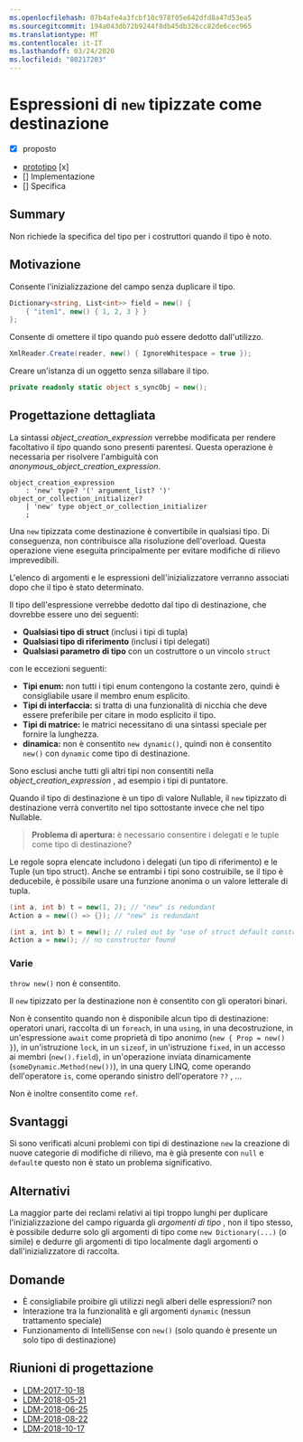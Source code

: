 ```yaml
---
ms.openlocfilehash: 07b4afe4a3fcbf10c978f05e642dfd8a47d53ea5
ms.sourcegitcommit: 194a043db72b9244f8db45db326cc82de6cec965
ms.translationtype: MT
ms.contentlocale: it-IT
ms.lasthandoff: 03/24/2020
ms.locfileid: "80217203"
---
```


# <a name="target-typed-new-expressions"></a>Espressioni di `new` tipizzate come destinazione

* [x] proposto
* [prototipo](https://github.com/alrz/roslyn/tree/features/target-typed-new) [x]
* [] Implementazione
* [] Specifica

## <a name="summary"></a>Summary
[summary]: #summary

Non richiede la specifica del tipo per i costruttori quando il tipo è noto. 

## <a name="motivation"></a>Motivazione
[motivation]: #motivation

Consente l'inizializzazione del campo senza duplicare il tipo.
```cs
Dictionary<string, List<int>> field = new() {
    { "item1", new() { 1, 2, 3 } }
};
```

Consente di omettere il tipo quando può essere dedotto dall'utilizzo.
```cs
XmlReader.Create(reader, new() { IgnoreWhitespace = true });
```

Creare un'istanza di un oggetto senza sillabare il tipo.
```cs
private readonly static object s_syncObj = new();
```

## <a name="detailed-design"></a>Progettazione dettagliata
[design]: #detailed-design

La sintassi *object_creation_expression* verrebbe modificata per rendere facoltativo il *tipo* quando sono presenti parentesi. Questa operazione è necessaria per risolvere l'ambiguità con *anonymous_object_creation_expression*.
```antlr
object_creation_expression
    : 'new' type? '(' argument_list? ')' object_or_collection_initializer?
    | 'new' type object_or_collection_initializer
    ;
```

Una `new` tipizzata come destinazione è convertibile in qualsiasi tipo. Di conseguenza, non contribuisce alla risoluzione dell'overload. Questa operazione viene eseguita principalmente per evitare modifiche di rilievo imprevedibili.

L'elenco di argomenti e le espressioni dell'inizializzatore verranno associati dopo che il tipo è stato determinato.

Il tipo dell'espressione verrebbe dedotto dal tipo di destinazione, che dovrebbe essere uno dei seguenti:

- **Qualsiasi tipo di struct** (inclusi i tipi di tupla)
- **Qualsiasi tipo di riferimento** (inclusi i tipi delegati)
- **Qualsiasi parametro di tipo** con un costruttore o un vincolo `struct`

con le eccezioni seguenti:

- **Tipi enum:** non tutti i tipi enum contengono la costante zero, quindi è consigliabile usare il membro enum esplicito.
- **Tipi di interfaccia:** si tratta di una funzionalità di nicchia che deve essere preferibile per citare in modo esplicito il tipo.
- **Tipi di matrice:** le matrici necessitano di una sintassi speciale per fornire la lunghezza.
- **dinamica:** non è consentito `new dynamic()`, quindi non è consentito `new()` con `dynamic` come tipo di destinazione.

Sono esclusi anche tutti gli altri tipi non consentiti nella *object_creation_expression* , ad esempio i tipi di puntatore.

Quando il tipo di destinazione è un tipo di valore Nullable, il `new` tipizzato di destinazione verrà convertito nel tipo sottostante invece che nel tipo Nullable.

> **Problema di apertura:** è necessario consentire i delegati e le tuple come tipo di destinazione?

Le regole sopra elencate includono i delegati (un tipo di riferimento) e le Tuple (un tipo struct). Anche se entrambi i tipi sono costruibile, se il tipo è deducebile, è possibile usare una funzione anonima o un valore letterale di tupla.
```cs
(int a, int b) t = new(1, 2); // "new" is redundant
Action a = new(() => {}); // "new" is redundant

(int a, int b) t = new(); // ruled out by "use of struct default constructor"
Action a = new(); // no constructor found
```

### <a name="miscellaneous"></a>Varie

`throw new()` non è consentito.

Il `new` tipizzato per la destinazione non è consentito con gli operatori binari.

Non è consentito quando non è disponibile alcun tipo di destinazione: operatori unari, raccolta di un `foreach`, in una `using`, in una decostruzione, in un'espressione `await` come proprietà di tipo anonimo (`new { Prop = new() }`), in un'istruzione `lock`, in un `sizeof`, in un'istruzione `fixed`, in un accesso ai membri (`new().field`), in un'operazione inviata dinamicamente (`someDynamic.Method(new())`), in una query LINQ, come operando dell'operatore `is`, come operando sinistro dell'operatore `??` ,  ...

Non è inoltre consentito come `ref`.

## <a name="drawbacks"></a>Svantaggi
[drawbacks]: #drawbacks

Si sono verificati alcuni problemi con tipi di destinazione `new` la creazione di nuove categorie di modifiche di rilievo, ma è già presente con `null` e `default`e questo non è stato un problema significativo.

## <a name="alternatives"></a>Alternativi
[alternatives]: #alternatives

La maggior parte dei reclami relativi ai tipi troppo lunghi per duplicare l'inizializzazione del campo riguarda gli *argomenti di tipo* , non il tipo stesso, è possibile dedurre solo gli argomenti di tipo come `new Dictionary(...)` (o simile) e dedurre gli argomenti di tipo localmente dagli argomenti o dall'inizializzatore di raccolta.

## <a name="questions"></a>Domande
[questions]: #questions

- È consigliabile proibire gli utilizzi negli alberi delle espressioni? non
- Interazione tra la funzionalità e gli argomenti `dynamic` (nessun trattamento speciale)
- Funzionamento di IntelliSense con `new()` (solo quando è presente un solo tipo di destinazione)

## <a name="design-meetings"></a>Riunioni di progettazione

- [LDM-2017-10-18](https://github.com/dotnet/csharplang/blob/master/meetings/2017/LDM-2017-10-18.md#100)
- [LDM-2018-05-21](https://github.com/dotnet/csharplang/blob/master/meetings/2018/LDM-2018-05-21.md)
- [LDM-2018-06-25](https://github.com/dotnet/csharplang/blob/master/meetings/2018/LDM-2018-06-25.md)
- [LDM-2018-08-22](https://github.com/dotnet/csharplang/blob/master/meetings/2018/LDM-2018-08-22.md#target-typed-new)
- [LDM-2018-10-17](https://github.com/dotnet/csharplang/blob/master/meetings/2018/LDM-2018-10-17.md)

